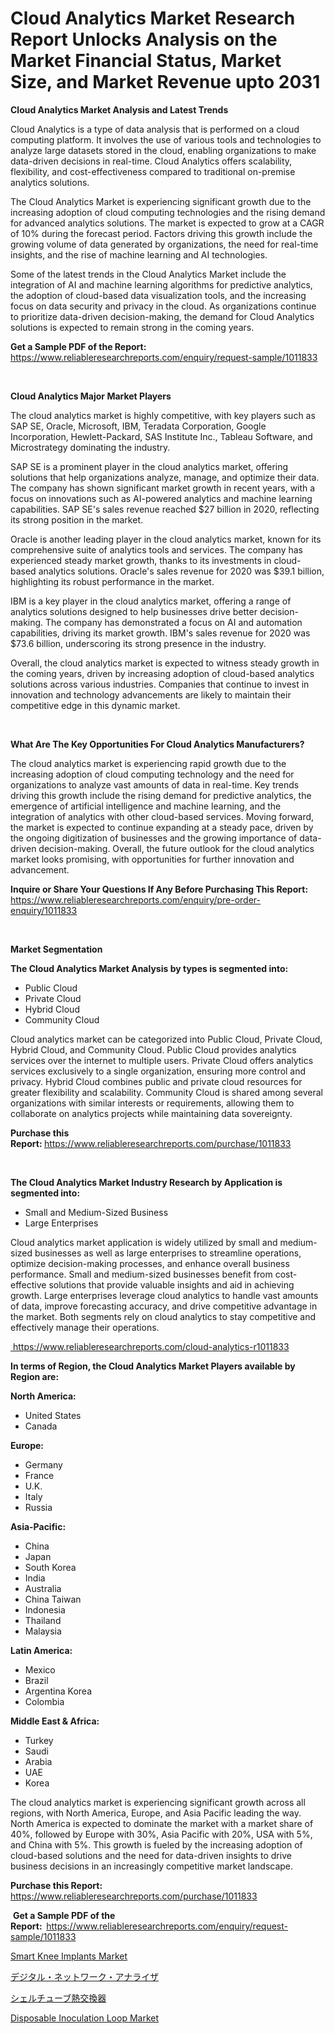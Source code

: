 <p><h1>Cloud Analytics Market Research Report Unlocks Analysis on the Market Financial Status, Market Size, and Market Revenue upto 2031</h1></p><p><strong>Cloud Analytics Market Analysis and Latest Trends</strong></p>
<p><p>Cloud Analytics is a type of data analysis that is performed on a cloud computing platform. It involves the use of various tools and technologies to analyze large datasets stored in the cloud, enabling organizations to make data-driven decisions in real-time. Cloud Analytics offers scalability, flexibility, and cost-effectiveness compared to traditional on-premise analytics solutions.</p><p>The Cloud Analytics Market is experiencing significant growth due to the increasing adoption of cloud computing technologies and the rising demand for advanced analytics solutions. The market is expected to grow at a CAGR of 10% during the forecast period. Factors driving this growth include the growing volume of data generated by organizations, the need for real-time insights, and the rise of machine learning and AI technologies.</p><p>Some of the latest trends in the Cloud Analytics Market include the integration of AI and machine learning algorithms for predictive analytics, the adoption of cloud-based data visualization tools, and the increasing focus on data security and privacy in the cloud. As organizations continue to prioritize data-driven decision-making, the demand for Cloud Analytics solutions is expected to remain strong in the coming years.</p></p>
<p><strong>Get a Sample PDF of the Report:&nbsp;</strong> <a href="https://www.reliableresearchreports.com/enquiry/request-sample/1011833">https://www.reliableresearchreports.com/enquiry/request-sample/1011833</a></p>
<p>&nbsp;</p>
<p><strong>Cloud Analytics Major Market Players</strong></p>
<p><p>The cloud analytics market is highly competitive, with key players such as SAP SE, Oracle, Microsoft, IBM, Teradata Corporation, Google Incorporation, Hewlett-Packard, SAS Institute Inc., Tableau Software, and Microstrategy dominating the industry. </p><p>SAP SE is a prominent player in the cloud analytics market, offering solutions that help organizations analyze, manage, and optimize their data. The company has shown significant market growth in recent years, with a focus on innovations such as AI-powered analytics and machine learning capabilities. SAP SE's sales revenue reached $27 billion in 2020, reflecting its strong position in the market.</p><p>Oracle is another leading player in the cloud analytics market, known for its comprehensive suite of analytics tools and services. The company has experienced steady market growth, thanks to its investments in cloud-based analytics solutions. Oracle's sales revenue for 2020 was $39.1 billion, highlighting its robust performance in the market.</p><p>IBM is a key player in the cloud analytics market, offering a range of analytics solutions designed to help businesses drive better decision-making. The company has demonstrated a focus on AI and automation capabilities, driving its market growth. IBM's sales revenue for 2020 was $73.6 billion, underscoring its strong presence in the industry.</p><p>Overall, the cloud analytics market is expected to witness steady growth in the coming years, driven by increasing adoption of cloud-based analytics solutions across various industries. Companies that continue to invest in innovation and technology advancements are likely to maintain their competitive edge in this dynamic market.</p></p>
<p>&nbsp;</p>
<p><strong>What Are The Key Opportunities For Cloud Analytics Manufacturers?</strong></p>
<p><p>The cloud analytics market is experiencing rapid growth due to the increasing adoption of cloud computing technology and the need for organizations to analyze vast amounts of data in real-time. Key trends driving this growth include the rising demand for predictive analytics, the emergence of artificial intelligence and machine learning, and the integration of analytics with other cloud-based services. Moving forward, the market is expected to continue expanding at a steady pace, driven by the ongoing digitization of businesses and the growing importance of data-driven decision-making. Overall, the future outlook for the cloud analytics market looks promising, with opportunities for further innovation and advancement.</p></p>
<p><strong>Inquire or Share Your Questions If Any Before Purchasing This Report:</strong> <a href="https://www.reliableresearchreports.com/enquiry/pre-order-enquiry/1011833">https://www.reliableresearchreports.com/enquiry/pre-order-enquiry/1011833</a></p>
<p>&nbsp;</p>
<p><strong>Market Segmentation</strong></p>
<p><strong>The Cloud Analytics Market Analysis by types is segmented into:</strong></p>
<p><ul><li>Public Cloud</li><li>Private Cloud</li><li>Hybrid Cloud</li><li>Community Cloud</li></ul></p>
<p><p>Cloud analytics market can be categorized into Public Cloud, Private Cloud, Hybrid Cloud, and Community Cloud. Public Cloud provides analytics services over the internet to multiple users. Private Cloud offers analytics services exclusively to a single organization, ensuring more control and privacy. Hybrid Cloud combines public and private cloud resources for greater flexibility and scalability. Community Cloud is shared among several organizations with similar interests or requirements, allowing them to collaborate on analytics projects while maintaining data sovereignty.</p></p>
<p><strong>Purchase this Report:&nbsp;</strong><a href="https://www.reliableresearchreports.com/purchase/1011833">https://www.reliableresearchreports.com/purchase/1011833</a></p>
<p>&nbsp;</p>
<p><strong>The Cloud Analytics Market Industry Research by Application is segmented into:</strong></p>
<p><ul><li>Small and Medium-Sized Business</li><li>Large Enterprises</li></ul></p>
<p><p>Cloud analytics market application is widely utilized by small and medium-sized businesses as well as large enterprises to streamline operations, optimize decision-making processes, and enhance overall business performance. Small and medium-sized businesses benefit from cost-effective solutions that provide valuable insights and aid in achieving growth. Large enterprises leverage cloud analytics to handle vast amounts of data, improve forecasting accuracy, and drive competitive advantage in the market. Both segments rely on cloud analytics to stay competitive and effectively manage their operations.</p></p>
<p><a href="https://www.reliableresearchreports.com/cloud-analytics-r1011833">&nbsp;https://www.reliableresearchreports.com/cloud-analytics-r1011833</a></p>
<p><strong>In terms of Region, the Cloud Analytics Market Players available by Region are:</strong></p>
<p>
    <p> <strong> North America: </strong>
        <ul>
            <li>United States</li>
            <li>Canada</li>
        </ul>
        </p> 
    <p> <strong> Europe: </strong>
        <ul>
            <li>Germany</li>
            <li>France</li>
            <li>U.K.</li>
            <li>Italy</li>
            <li>Russia</li>
        </ul>
        </p> 
    <p> <strong> Asia-Pacific: </strong>
        <ul>
            <li>China</li>
            <li>Japan</li>
            <li>South Korea</li>
            <li>India</li>
            <li>Australia</li>
            <li>China Taiwan</li>
            <li>Indonesia</li>
            <li>Thailand</li>
            <li>Malaysia</li>
        </ul>
        </p> 
    <p> <strong> Latin America: </strong>
        <ul>
            <li>Mexico</li>
            <li>Brazil</li>
            <li>Argentina Korea</li>
            <li>Colombia</li>
        </ul>
        </p> 
    <p> <strong> Middle East & Africa: </strong>
        <ul>
            <li>Turkey</li>
            <li>Saudi</li>
            <li>Arabia</li>
            <li>UAE</li>
            <li>Korea</li>
        </ul>
    </p>
    </p>
<p><p>The cloud analytics market is experiencing significant growth across all regions, with North America, Europe, and Asia Pacific leading the way. North America is expected to dominate the market with a market share of 40%, followed by Europe with 30%, Asia Pacific with 20%, USA with 5%, and China with 5%. This growth is fueled by the increasing adoption of cloud-based solutions and the need for data-driven insights to drive business decisions in an increasingly competitive market landscape.</p></p>
<p><strong>Purchase this Report: </strong><a href="https://www.reliableresearchreports.com/purchase/1011833">https://www.reliableresearchreports.com/purchase/1011833</a></p>
<p>&nbsp;<strong>Get a Sample PDF of the Report:&nbsp;&nbsp;</strong><a href="https://www.reliableresearchreports.com/enquiry/request-sample/1011833">https://www.reliableresearchreports.com/enquiry/request-sample/1011833</a></p>
<p><strong></strong></p>
<p><p><a href="https://github.com/nicholepatriciadoylenwnrjr0/Market-Research-Report-List-3/blob/main/smart-knee-implants-market.md">Smart Knee Implants Market</a></p><p><a href="https://github.com/andym141978/Market-Research-Report-List-2/blob/main/2589817173167.md">デジタル・ネットワーク・アナライザ</a></p><p><a href="https://github.com/EstelWisozk1/Market-Research-Report-List-2/blob/main/7302844173166.md">シェルチューブ熱交換器</a></p><p><a href="https://github.com/gamblestampleyjenny50m5sl6/Market-Research-Report-List-3/blob/main/disposable-inoculation-loop-market.md">Disposable Inoculation Loop Market</a></p></p>